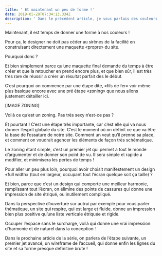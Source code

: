 ```yaml
---
title: ' Et maintenant un peu de forme !'
date: 2019-05-28T07:34:13.334Z
description: ' Dans le précédent article, je vous parlais des couleurs comme possible première étape de travail une fois les besoins et les premières informations récoltées. Cette étape nous donne déjà une ligne directrice et parfois un peu d’inspiration pour la suite.'
---
```

Maintenant, il est temps de donner une forme à nos couleurs !



Pour ça, le designer ne doit pas céder au sirènes de la facilité en construisant directement une maquette «propre» du site.

Pourquoi donc ?

Et bien simplement parce qu’une maquette final demande du temps à être créer et que la retoucher en prend encore plus, et que bien sûr, il est très très rare de réussir a créer un résultat parfait dès le début.

C’est pourquoi on commence par une étape dite, «fils de fer» voir même plus basique encore avec une pré étape «zoning» que nous allons justement détailler ici.



\[IMAGE ZONING]



Voilà ce qu’est un zoning. Pas très sexy n’est-ce pas ?

Et pourtant ! C’est une étape très importante, car c’est elle qui va nous donner l’esprit globale du site. C’est le moment où on définit ce que va être la base de l’ossature de notre site. Comment un veut qu’il prenne sa place, et comment on voudrait agencer les éléments de façon très schématique.

Le zoning étant simple, c’est un premier jet qui permet a tout le monde d’argumenter et de donner son point de vu. Il sera simple et rapide a modifier, et minimisera les pertes de temps !



Pour aller un peu plus loin, pourquoi avoir choisit manifestement un design «full width» (tout en largeur, occupant tout l’écran quelque soit ça taille) ?

Et bien, parce que c’est un design qui comporte une meilleur harmonie, remplissant tout l’écran, on élimine des points de cassures qui donne une impression de site étriqué, ou inutilement compliqué.

Dans la perspective d’ouverture sur autrui par exemple pour vous parler thématique, un site qui respire, qui est large et fluide, donne un impression bien plus positive qu’une liste verticale étriquée et rigide.



Occuper l’espace sans le surcharge, voilà qui donne une vrai impression d’harmonie et de naturel dans la conception !



Dans le prochaine article de la série, on parlera de l’étape suivante, un premier jet avancé, un wireframe de l’accueil, qui donne enfin les lignes du site et sa forme presque définitive brute !
